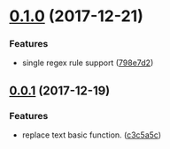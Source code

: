 <a name="0.1.0"></a>
# [0.1.0](https://github.com/cpselvis/replace-text-loader/compare/v0.0.1...v0.1.0) (2017-12-21)


### Features

* single regex rule support ([798e7d2](https://github.com/cpselvis/replace-text-loader/commit/798e7d2))



<a name="0.0.1"></a>
## [0.0.1](https://github.com/cpselvis/replace-text-loader/compare/c3c5a5c...v0.0.1) (2017-12-19)


### Features

* replace text basic function. ([c3c5a5c](https://github.com/cpselvis/replace-text-loader/commit/c3c5a5c))



